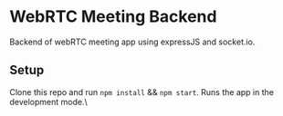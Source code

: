 # WebRTC Meeting Backend
Backend of webRTC meeting app using expressJS and socket.io. 

## Setup
Clone this repo and run `npm install` && `npm start`.
Runs the app in the development mode.\
